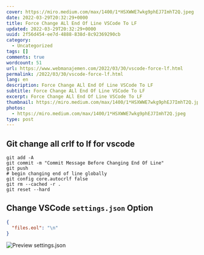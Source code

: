 ```yaml
---
cover: https://miro.medium.com/max/1400/1*HSXWWE7wkg9phEJ7ImhT2Q.jpeg
date: 2022-03-29T20:32:29+0000
title: Force Change ALl End Of Line VSCode To LF
updated: 2022-03-29T20:32:29+0000
uuid: 2f56d454-ee7d-4888-838d-8c92369290cb
category:
  - Uncategorized
tags: []
comments: true
wordcount: 51
url: https://www.webmanajemen.com/2022/03/30/vscode-force-lf.html
permalink: /2022/03/30/vscode-force-lf.html
lang: en
description: Force Change ALl End Of Line VSCode To LF
subtitle: Force Change ALl End Of Line VSCode To LF
excerpt: Force Change ALl End Of Line VSCode To LF
thumbnail: https://miro.medium.com/max/1400/1*HSXWWE7wkg9phEJ7ImhT2Q.jpeg
photos:
  - https://miro.medium.com/max/1400/1*HSXWWE7wkg9phEJ7ImhT2Q.jpeg
type: post
---
```


## Git change all crlf to lf for vscode
```shell
git add -A
git commit -m "Commit Message Before Changing End Of Line"
git push
# begin changing end of line globally
git config core.autocrlf false
git rm --cached -r .
git reset --hard
```

## Change VSCode `settings.json` Option
```json
{
  "files.eol": "\n"
}
```
![Preview settings.json](https://imgs.developpaper.com/imgs/287058866-5bfb8bd1d4851_articlex.png)